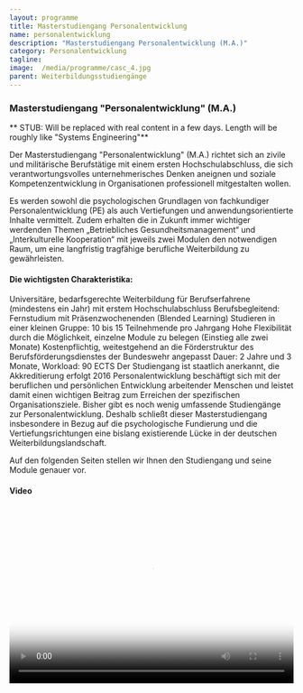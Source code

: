 ```yaml
---
layout: programme
title: Masterstudiengang Personalentwicklung 
name: personalentwicklung
description: "Masterstudiengang Personalentwicklung (M.A.)"
category: Personalentwicklung
tagline: 
image:  /media/programme/casc_4.jpg
parent: Weiterbildungsstudiengänge
---
```


### Masterstudiengang "Personalentwicklung" (M.A.)

** STUB: Will be replaced with real content in a few days. Length will be roughly like "Systems Engineering"**

Der Masterstudiengang "Personalentwicklung" (M.A.) richtet sich an zivile und militärische Berufstätige mit einem ersten Hochschulabschluss, die sich verantwortungsvolles unternehmerisches Denken aneignen und soziale Kompetenzentwicklung in Organisationen professionell mitgestalten wollen.

Es werden sowohl die psychologischen Grundlagen von fachkundiger Personalentwicklung (PE) als auch Vertiefungen und anwendungsorientierte Inhalte vermittelt. Zudem erhalten die in Zukunft immer wichtiger werdenden Themen „Betriebliches Gesundheitsmanagement“ und „Interkulturelle Kooperation“ mit jeweils zwei Modulen den notwendigen Raum, um eine langfristig tragfähige berufliche Weiterbildung zu gewährleisten.

#### Die wichtigsten Charakteristika:

Universitäre, bedarfsgerechte Weiterbildung für Berufserfahrene (mindestens ein Jahr) mit erstem Hochschulabschluss
Berufsbegleitend: Fernstudium mit Präsenzwochenenden (Blended Learning)
Studieren in einer kleinen Gruppe: 10 bis 15 Teilnehmende pro Jahrgang
Hohe Flexibilität durch die Möglichkeit, einzelne Module zu belegen (Einstieg alle zwei Monate)
Kostenpflichtig, weitestgehend an die Förderstruktur des Berufsförderungsdienstes der Bundeswehr angepasst
Dauer: 2 Jahre und 3 Monate, Workload: 90 ECTS
Der Studiengang ist staatlich anerkannt, die Akkreditierung erfolgt 2016
Personalentwicklung beschäftigt sich mit der beruflichen und persönlichen Entwicklung arbeitender Menschen und leistet damit einen wichtigen Beitrag zum Erreichen der spezifischen Organisationsziele.
Bisher gibt es noch wenig umfassende Studiengänge zur Personalentwicklung. Deshalb schließt dieser Masterstudiengang insbesondere in Bezug auf die psychologische Fundierung und die Vertiefungsrichtungen eine bislang existierende Lücke in der deutschen Weiterbildungslandschaft.

Auf den folgenden Seiten stellen wir Ihnen den Studiengang und seine Module genauer vor.

 

#### Video

<video autobuffer="" controls="controls" poster="https://www.unibw.de/casc/studiengaenge/pe/master-casc-pe.mp4" style="width: 560px; height: 315px; max-width: 100%;"><source src="https://www.unibw.de/casc/studiengaenge/pe/master-casc-pe.mp4"><object classid="clsid:D27CDB6E-AE6D-11cf-96B8-444553540000" codebase="http://download.macromedia.com/pub/shockwave/cabs/flash/swflash.cab#version=10,0,0,0" height="315" width="560"><param name="movie" value="https://www.unibw.de/medz/strobe-media-playback/strobemediaplayback.swf"><param name="FlashVars" value="src=https://www.unibw.de/casc/studiengaenge/pe/mp4-pe"><param name="allowFullScreen" value="true"><param name="allowscriptaccess" value="always"><embed allowfullscreen="true" allowscriptaccess="always" flashvars="https://www.unibw.de/casc/studiengaenge/pe/mp4-pe" height="315" src="https://www.unibw.de/medz/strobe-media-playback/strobemediaplayback.swf" type="application/x-shockwave-flash" width="560"></object></video>

 
